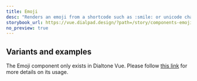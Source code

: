 ```yaml
---
title: Emoji
desc: "Renders an emoji from a shortcode such as :smile: or unicode character such as 😄."
storybook_url: https://vue.dialpad.design/?path=/story/components-emoji--default
no_preview: true
---
```


## Variants and examples

The Emoji component only exists in Dialtone Vue. Please follow [this link](https://vue.dialpad.design/?path=/docs/components-emoji--default) for more details on its usage.

